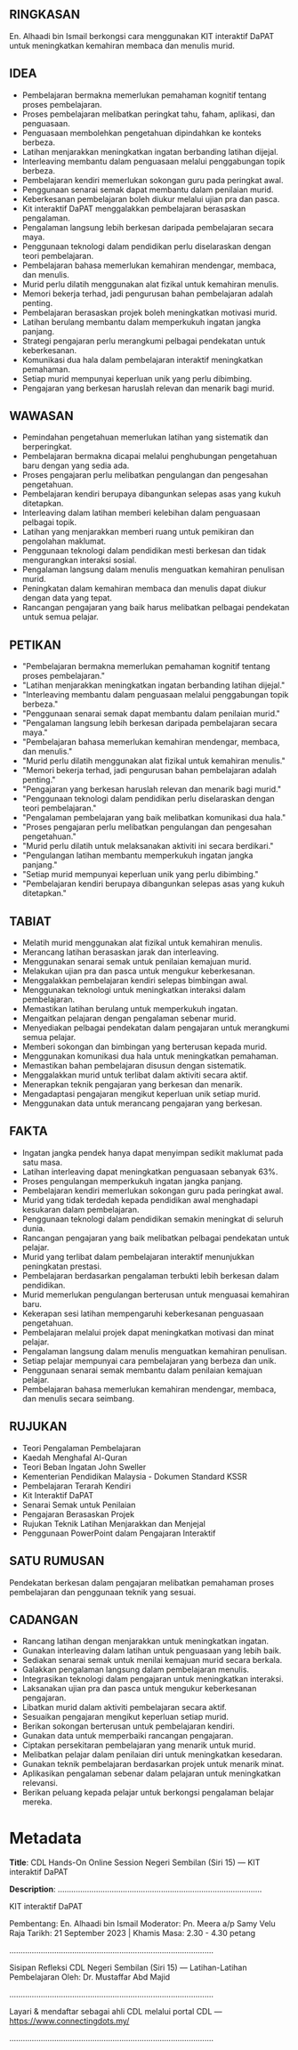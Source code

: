 ## RINGKASAN
En. Alhaadi bin Ismail berkongsi cara menggunakan KIT interaktif DaPAT untuk meningkatkan kemahiran membaca dan menulis murid.

## IDEA
- Pembelajaran bermakna memerlukan pemahaman kognitif tentang proses pembelajaran.
- Proses pembelajaran melibatkan peringkat tahu, faham, aplikasi, dan penguasaan.
- Penguasaan membolehkan pengetahuan dipindahkan ke konteks berbeza.
- Latihan menjarakkan meningkatkan ingatan berbanding latihan dijejal.
- Interleaving membantu dalam penguasaan melalui penggabungan topik berbeza.
- Pembelajaran kendiri memerlukan sokongan guru pada peringkat awal.
- Penggunaan senarai semak dapat membantu dalam penilaian murid.
- Keberkesanan pembelajaran boleh diukur melalui ujian pra dan pasca.
- Kit interaktif DaPAT menggalakkan pembelajaran berasaskan pengalaman.
- Pengalaman langsung lebih berkesan daripada pembelajaran secara maya.
- Penggunaan teknologi dalam pendidikan perlu diselaraskan dengan teori pembelajaran.
- Pembelajaran bahasa memerlukan kemahiran mendengar, membaca, dan menulis.
- Murid perlu dilatih menggunakan alat fizikal untuk kemahiran menulis.
- Memori bekerja terhad, jadi pengurusan bahan pembelajaran adalah penting.
- Pembelajaran berasaskan projek boleh meningkatkan motivasi murid.
- Latihan berulang membantu dalam memperkukuh ingatan jangka panjang.
- Strategi pengajaran perlu merangkumi pelbagai pendekatan untuk keberkesanan.
- Komunikasi dua hala dalam pembelajaran interaktif meningkatkan pemahaman.
- Setiap murid mempunyai keperluan unik yang perlu dibimbing.
- Pengajaran yang berkesan haruslah relevan dan menarik bagi murid.

## WAWASAN
- Pemindahan pengetahuan memerlukan latihan yang sistematik dan berperingkat.
- Pembelajaran bermakna dicapai melalui penghubungan pengetahuan baru dengan yang sedia ada.
- Proses pengajaran perlu melibatkan pengulangan dan pengesahan pengetahuan.
- Pembelajaran kendiri berupaya dibangunkan selepas asas yang kukuh ditetapkan.
- Interleaving dalam latihan memberi kelebihan dalam penguasaan pelbagai topik.
- Latihan yang menjarakkan memberi ruang untuk pemikiran dan pengolahan maklumat.
- Penggunaan teknologi dalam pendidikan mesti berkesan dan tidak mengurangkan interaksi sosial.
- Pengalaman langsung dalam menulis menguatkan kemahiran penulisan murid.
- Peningkatan dalam kemahiran membaca dan menulis dapat diukur dengan data yang tepat.
- Rancangan pengajaran yang baik harus melibatkan pelbagai pendekatan untuk semua pelajar.

## PETIKAN
- "Pembelajaran bermakna memerlukan pemahaman kognitif tentang proses pembelajaran."
- "Latihan menjarakkan meningkatkan ingatan berbanding latihan dijejal."
- "Interleaving membantu dalam penguasaan melalui penggabungan topik berbeza."
- "Penggunaan senarai semak dapat membantu dalam penilaian murid."
- "Pengalaman langsung lebih berkesan daripada pembelajaran secara maya."
- "Pembelajaran bahasa memerlukan kemahiran mendengar, membaca, dan menulis."
- "Murid perlu dilatih menggunakan alat fizikal untuk kemahiran menulis."
- "Memori bekerja terhad, jadi pengurusan bahan pembelajaran adalah penting."
- "Pengajaran yang berkesan haruslah relevan dan menarik bagi murid."
- "Penggunaan teknologi dalam pendidikan perlu diselaraskan dengan teori pembelajaran."
- "Pengalaman pembelajaran yang baik melibatkan komunikasi dua hala."
- "Proses pengajaran perlu melibatkan pengulangan dan pengesahan pengetahuan."
- "Murid perlu dilatih untuk melaksanakan aktiviti ini secara berdikari."
- "Pengulangan latihan membantu memperkukuh ingatan jangka panjang."
- "Setiap murid mempunyai keperluan unik yang perlu dibimbing."
- "Pembelajaran kendiri berupaya dibangunkan selepas asas yang kukuh ditetapkan."

## TABIAT
- Melatih murid menggunakan alat fizikal untuk kemahiran menulis.
- Merancang latihan berasaskan jarak dan interleaving.
- Menggunakan senarai semak untuk penilaian kemajuan murid.
- Melakukan ujian pra dan pasca untuk mengukur keberkesanan.
- Menggalakkan pembelajaran kendiri selepas bimbingan awal.
- Menggunakan teknologi untuk meningkatkan interaksi dalam pembelajaran.
- Memastikan latihan berulang untuk memperkukuh ingatan.
- Mengaitkan pelajaran dengan pengalaman sebenar murid.
- Menyediakan pelbagai pendekatan dalam pengajaran untuk merangkumi semua pelajar.
- Memberi sokongan dan bimbingan yang berterusan kepada murid.
- Menggunakan komunikasi dua hala untuk meningkatkan pemahaman.
- Memastikan bahan pembelajaran disusun dengan sistematik.
- Menggalakkan murid untuk terlibat dalam aktiviti secara aktif.
- Menerapkan teknik pengajaran yang berkesan dan menarik.
- Mengadaptasi pengajaran mengikut keperluan unik setiap murid.
- Menggunakan data untuk merancang pengajaran yang berkesan.

## FAKTA
- Ingatan jangka pendek hanya dapat menyimpan sedikit maklumat pada satu masa.
- Latihan interleaving dapat meningkatkan penguasaan sebanyak 63%.
- Proses pengulangan memperkukuh ingatan jangka panjang.
- Pembelajaran kendiri memerlukan sokongan guru pada peringkat awal.
- Murid yang tidak terdedah kepada pendidikan awal menghadapi kesukaran dalam pembelajaran.
- Penggunaan teknologi dalam pendidikan semakin meningkat di seluruh dunia.
- Rancangan pengajaran yang baik melibatkan pelbagai pendekatan untuk pelajar.
- Murid yang terlibat dalam pembelajaran interaktif menunjukkan peningkatan prestasi.
- Pembelajaran berdasarkan pengalaman terbukti lebih berkesan dalam pendidikan.
- Murid memerlukan pengulangan berterusan untuk menguasai kemahiran baru.
- Kekerapan sesi latihan mempengaruhi keberkesanan penguasaan pengetahuan.
- Pembelajaran melalui projek dapat meningkatkan motivasi dan minat pelajar.
- Pengalaman langsung dalam menulis menguatkan kemahiran penulisan.
- Setiap pelajar mempunyai cara pembelajaran yang berbeza dan unik.
- Penggunaan senarai semak membantu dalam penilaian kemajuan pelajar.
- Pembelajaran bahasa memerlukan kemahiran mendengar, membaca, dan menulis secara seimbang.

## RUJUKAN
- Teori Pengalaman Pembelajaran
- Kaedah Menghafal Al-Quran
- Teori Beban Ingatan John Sweller
- Kementerian Pendidikan Malaysia - Dokumen Standard KSSR
- Pembelajaran Terarah Kendiri
- Kit Interaktif DaPAT
- Senarai Semak untuk Penilaian
- Pengajaran Berasaskan Projek
- Rujukan Teknik Latihan Menjarakkan dan Menjejal
- Penggunaan PowerPoint dalam Pengajaran Interaktif

## SATU RUMUSAN
Pendekatan berkesan dalam pengajaran melibatkan pemahaman proses pembelajaran dan penggunaan teknik yang sesuai.

## CADANGAN
- Rancang latihan dengan menjarakkan untuk meningkatkan ingatan.
- Gunakan interleaving dalam latihan untuk penguasaan yang lebih baik.
- Sediakan senarai semak untuk menilai kemajuan murid secara berkala.
- Galakkan pengalaman langsung dalam pembelajaran menulis.
- Integrasikan teknologi dalam pengajaran untuk meningkatkan interaksi.
- Laksanakan ujian pra dan pasca untuk mengukur keberkesanan pengajaran.
- Libatkan murid dalam aktiviti pembelajaran secara aktif.
- Sesuaikan pengajaran mengikut keperluan setiap murid.
- Berikan sokongan berterusan untuk pembelajaran kendiri.
- Gunakan data untuk memperbaiki rancangan pengajaran.
- Ciptakan persekitaran pembelajaran yang menarik untuk murid.
- Melibatkan pelajar dalam penilaian diri untuk meningkatkan kesedaran.
- Gunakan teknik pembelajaran berdasarkan projek untuk menarik minat.
- Aplikasikan pengalaman sebenar dalam pelajaran untuk meningkatkan relevansi.
- Berikan peluang kepada pelajar untuk berkongsi pengalaman belajar mereka.

# Metadata
**Title**: CDL Hands-On Online Session Negeri Sembilan (Siri 15) — KIT interaktif DaPAT

**Description**: ...........................................................................................

KIT interaktif DaPAT

Pembentang:  En. Alhaadi bin Ismail
Moderator:   Pn. Meera a/p Samy Velu Raja
Tarikh: 21 September 2023   |   Khamis
Masa: 2.30  - 4.30 petang

...........................................................................................

Sisipan Refleksi CDL Negeri Sembilan (Siri 15) — Latihan-Latihan Pembelajaran
Oleh: Dr. Mustaffar Abd Majid

...........................................................................................

Layari & mendaftar sebagai ahli CDL melalui portal CDL — https://www.connectingdots.my/

...........................................................................................